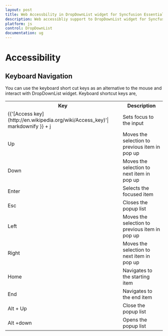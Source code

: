 ```yaml
---
layout: post
title: Web Accessbility in DropDownList widget for Syncfusion Essential JS
description: Web accessibliy support to DropDownList widget for Syncfusion Essential JS
platform: js
control: DropDownList
documentation: ug
---
```


# Accessibility 

## Keyboard Navigation

You can use the keyboard short cut keys as an alternative to the mouse and interact with DropDownList widget.
Keyboard shortcut keys are,

<table>
    <tr>
        <th>
            Key
            <br/>
        </th>
        <th>
            Description
            <br/>
        </th>
    </tr>
    <tr>
        <td>
            {{'[Access key](http://en.wikipedia.org/wiki/Access_key)'| markdownify }} + j
            <br/>
        </td>
        <td>
            Sets focus to the input
            <br/>
        </td>
    </tr>
    <tr>
        <td>
            Up
            <br/>
        </td>
        <td>
            Moves the selection to previous item in pop up
            <br/>
        </td>
    </tr>
    <tr>
        <td>
            Down
            <br/>
        </td>
        <td>
            Moves the selection to next item in pop up
            <br/>
        </td>
    </tr>
    <tr>
        <td>
            Enter
            <br/>
        </td>
        <td>
            Selects the focused item
            <br/>
        </td>
    </tr>
    <tr>
        <td>
            Esc
            <br/>
        </td>
        <td>
            Closes the popup list
            <br/>
        </td>
    </tr>
    <tr>
        <td>
            Left
            <br/>
        </td>
        <td>
            Moves the selection to previous item in pop up
            <br/>
        </td>
    </tr>
    <tr>
        <td>
            Right
            <br/>
        </td>
        <td>
            Moves the selection to next item in pop up
            <br/>
        </td>
    </tr>
    <tr>
        <td>
            Home
            <br/>
        </td>
        <td>
            Navigates to the starting item
            <br/>
        </td>
    </tr>
    <tr>
        <td>
            End
            <br/>
        </td>
        <td>
            Navigates to the end item
            <br/>
        </td>
    </tr>
    <tr>
        <td>
            Alt + Up
            <br/>
        </td>
        <td>
            Close the popup list
            <br/>
        </td>
    </tr>
    <tr>
        <td>
            Alt +down
            <br/>
        </td>
        <td>
            Opens the popup list
            <br/>
        </td>
    </tr>
</table>